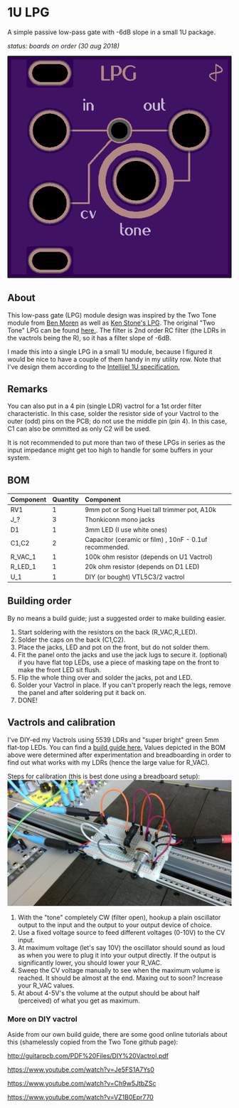 # 1U LPG

A simple passive low-pass gate with -6dB slope in a small 1U package.

*status: boards on order (30 aug 2018)*

![OSHpark preview](1u_lpg_oshpark_preview.png)

## About

This low-pass gate (LPG) module design was inspired by the Two Tone module from [Ben Moren](http://benmoren.com/) as well as [Ken Stone's LPG](https://www.cgs.synth.net/modules/lpg.html). The original "Two Tone" LPG can be found [here.](https://github.com/bmoren/two-tone). The filter is 2nd order RC filter (the LDRs in the vactrols being the R), so it has a filter slope of -6dB.

I made this into a single LPG in a small 1U module, because I figured it would be nice to have a couple of them handy in my utility row. Note that I've design them according to the [Intellijel 1U specification.](https://intellijel.com/support/1u-technical-specifications/)

## Remarks

You can also put in a 4 pin (single LDR) vactrol for a 1st order filter characteristic. In this case, solder the resistor side of your Vactrol to the outer (odd) pins on the PCB; do not use the middle pin (pin 4). In this case, C1 can also be ommitted as only C2 will be used.

It is not recommended to put more than two of these LPGs in series as the input impedance might get too high to handle for some buffers in your system. 

## BOM

| Component | Quantity    | Component     |
| :------------- | :------------- | :------------- |
| RV1 | 1 | 9mm pot or Song Huei tall trimmer pot, A10k |
| J_? | 3 | Thonkiconn mono jacks |
| D1 | 1 | 3mm LED (I use white ones) |
| C1,C2 | 2 | Capacitor (ceramic or film) , 10nF - 0.1uf recommended. |
| R_VAC_1 | 1 | 100k ohm resistor (depends on U1 Vactrol) |
| R_LED_1 | 1 | 20k ohm resistor (depends on D1 LED) |
| U_1 | 1 | DIY (or bought) VTL5C3/2 vactrol |

## Building order

By no means a build guide; just a suggested order to make building easier.

1. Start soldering with the resistors on the back (R_VAC,R_LED).
2. Solder the caps on the back (C1,C2).
3. Place the jacks, LED and pot on the front, but do not solder them.
4. Fit the panel onto the jacks and use the jack lugs to secure it.
   (optional) if you have flat top LEDs, use a piece of masking tape on the front to make the front LED sit flush.
5. Flip the whole thing over and solder the jacks, pot and LED.
6. Solder your Vactrol in place. If you can't properly reach the legs, remove the panel and after soldering put it back on.
7. DONE!

## Vactrols and calibration

I've DIY-ed my Vactrols using 5539 LDRs and "super bright" green 5mm flat-top LEDs. You can find a [build guide here.](../../MakingVactrols) Values depicted in the BOM above were determined after experimentation and breadboarding in order to find out what works with my LDRs (hence the large value for R_VAC).

Steps for calibration (this is best done using a breadboard setup):
![Breadboard setup](breadboard_LPG.jpg)

1. With the "tone" completely CW (filter open), hookup a plain oscillator output to the input and the output to your output device of choice.
2. Use a fixed voltage source to feed different voltages (0-10V) to the CV input.
3. At maximum voltage (let's say 10V) the oscillator should sound as loud as when you were to plug it into your output directly. If the output is significantly lower, you should lower your R_VAC.
4. Sweep the CV voltage manually to see when the maximum volume is reached. It should be almost at the end. Maxing out to soon? Increase your R_VAC values.
5. At about 4-5V's the volume at the output should be about half (perceived) of what you get as maximum.

### More on DIY vactrol

Aside from our own build guide, there are some good online tutorials about this (shamelessly copied from the Two Tone github page):

<http://guitarpcb.com/PDF%20Files/DIY%20Vactrol.pdf>

<https://www.youtube.com/watch?v=Je5FS1A7Ys0>

<https://www.youtube.com/watch?v=Ch9w5JtbZSc>

<https://www.youtube.com/watch?v=VZ1B0Epr770>
